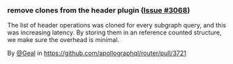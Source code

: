 ### remove clones from the header plugin ([Issue #3068](https://github.com/apollographql/router/issues/3068))

The list of header operations was cloned for every subgraph query, and this was increasing latency. By storing them in an reference counted structure, we make sure the overhead is minimal.

By [@Geal](https://github.com/Geal) in https://github.com/apollographql/router/pull/3721